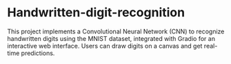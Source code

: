 # Handwritten-digit-recognition
This project implements a Convolutional Neural Network (CNN) to recognize handwritten digits using the MNIST dataset, integrated with Gradio for an interactive web interface. Users can draw digits on a canvas and get real-time predictions.

